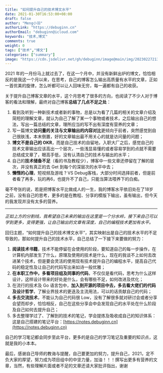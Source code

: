 ```yaml
---
title: "如何提升自己的技术博文水平"
date: 2021-01-30T16:53:00+08:00
draft: false
author: "Meng小羽"
authorLink: "https://debuginn.cn"
authorEmail: "debuginn@icloud.com"
keywords: "技术,博文"
comments: true
weight: 0
tags: ["技术","博文"]
categories: ["summary"]
image: "https://cdn.jsdelivr.net/gh/debuginn/image@main/img/202302272135755.jpg"
---
```


2021 年的一月份马上就过去了，在这一个月中，并没有新鲜出炉的博文，恰恰相反的是我这一个月以来，在思考，自己的博客怎么输出高质量有水平的文章，正如一首优美的旋律，怎么听都可以让人回味无穷，每一遍都有自己的收获。

关于提升自己博客文章的水平，这个月思考了很多的方向，也阅读了不少人对于博客的看法和理解，最终对自己博客**总结了几点不足之处**：

1. 看到及听到一种新技术或者新的事物，总是以为看了几篇的相关的文章介绍及简短的理解文章，就认为自己了解了某一个事物或者技术，之后输出自己的想法，写出一篇总结的文章，理所应当的写不出有深度有营养的文章； 
2. 写一篇博文**访问量的关注与文章输出的内容对比**更倾向于前者，突然感觉到自己很肤浅，本末倒置，好的文章输出最不用关心的就是访问量的问题； 
3. **博文不是自己的 OKR**，而是自己技术的自留地，入职大厂之后，感觉自己的技术文章输出应该高出一个层次，一些浅显易懂的或者容易学到的点就不需要总结成文章了，眼高手低，没有认清自己的技术与输出的水平； 
4. 自己的**技术储备不足**（看的书及教程少），博客中一些文章还停留在了解的层次，并没有真正的去 Get 到每个的深层次的水平中去； 
5. **懒惰的心理**，短视频及游戏 ? VS Debug客栈，大部分时间选择前者，但是前者看了再多，玩的再6，也提升不了自己，只能当算法喂养下的白痴。

毫不夸张的说，若是把博客水平比做成人的一生，我的博客水平依旧处在了18岁之前，没有自己的思考，更多的是在教程、分享的模版下输出，虽有输出，但今天的我发现并没有太多的营养。

------

_正如上方的分割线，我希望自己未来的输出在这里是一个分水岭，接下来自己可以学到更多，变得更强，让自己输出的文章有深度，自己的编程技术更加有水平。_

回归主题，“如何提升自己的技术博文水平”，其实映射出是自己的技术水平的不足导致的，那如何提升自己的技术水平，自己总结了一下接下来要做的努力：

1. **阅读技术书籍**，技术不能停留在会使用的阶段，要知道自己的每一步操作，在计算机内部发生了什么，原理及使用的技术是什么，现在的我谈不上如何去改进某个技术，但是要会灵活的使用现有技术提升自己的编程水平，提高自己代码的稳定性及让自己的代码写出来如诗一般优雅； 
2. **在本职工作中，多看项目组及同事的代码**，不仅仅是看代码，思考为什么这样设计，这样设计带来的好处是什么，会有哪些不足，如何改进及优化； 
3. 在流行的技术及 Go 语言包中，**加入到开源的项目中去，多去看大佬们的代码及设计哲学**，了解业界技术的更迭及主流用法，可以的话贡献自己的代码； 
4. **多去交流技术**，不能认为自己代码很 Low，没有了解很多就对研讨会或者分享会望而却步，恰恰相反，自己在这些分享会中会发现自己的水平处在什么阶段及自己如何去提升自己； 
5. 多去整理学过了、了解到的技术的笔记，学会提炼及吸收成自己的知识体系： 这是自己搭建的笔记平台：[https://notes.debuginn.cn](https://notes.debuginn.cn)

自己的学习笔记都会同步至此平台，更多的是自己的学习笔记及重要的知识点，这就是我的小本本。

最后，感谢自己导师的教诲与提醒，自己要更加的努力，提升自己，2021，定不负大家的厚望，努力成为项目组中的中坚力量，加油！！！撰写出更多有营养的文章，当然，有些理解片面或者不足的文章还请大家批评指出，谢谢